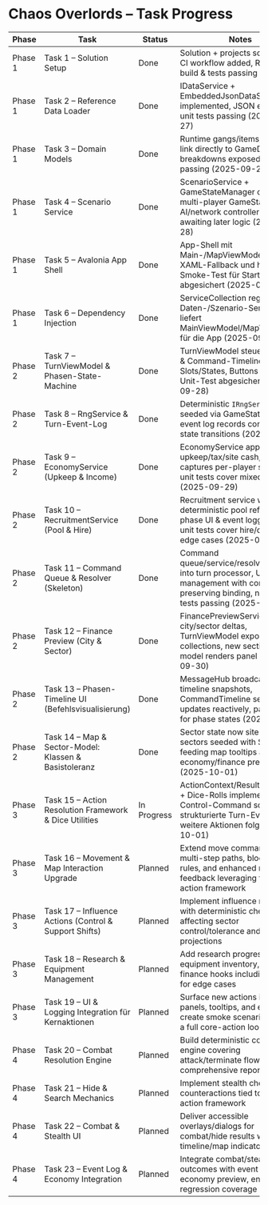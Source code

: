 # Chaos Overlords – Task Progress

| Phase | Task | Status | Notes |
| --- | --- | --- | --- |
| Phase 1 | Task 1 – Solution Setup | Done | Solution + projects scaffolded, CI workflow added, Release build & tests passing |
| Phase 1 | Task 2 – Reference Data Loader | Done | IDataService + EmbeddedJsonDataService implemented, JSON embedded, unit tests passing (2025-09-27) |
| Phase 1 | Task 3 – Domain Models | Done | Runtime gangs/items/sectors link directly to GameData, stat breakdowns exposed, tests passing (2025-09-28) |
| Phase 1 | Task 4 – Scenario Service | Done | ScenarioService + GameStateManager create multi-player GameState, AI/network controllers stubbed awaiting later logic (2025-09-28) |
| Phase 1 | Task 5 – Avalonia App Shell | Done | App-Shell mit Main-/MapViewModel, Debug-XAML-Fallback und headless Smoke-Test für Startup abgesichert (2025-09-28) |
| Phase 1 | Task 6 – Dependency Injection | Done | ServiceCollection registriert Daten-/Szenario-Services und liefert MainViewModel/MapViewModel für die App (2025-09-28) |
| Phase 2 | Task 7 – TurnViewModel & Phasen-State-Machine | Done | TurnViewModel steuert Phasen & Command-Timeline, UI zeigt Slots/States, Buttons gating + Unit-Test abgesichert (2025-09-28) |
| Phase 2 | Task 8 – RngService & Turn-Event-Log | Done | Deterministic `IRngService`, seeded via GameState; turn event log records controller state transitions (2025-09-29) |
| Phase 2 | Task 9 – EconomyService (Upkeep & Income) | Done | EconomyService applies upkeep/tax/site cash, turn log captures per-player snapshots, unit tests cover mixed cases (2025-09-29) |
| Phase 2 | Task 10 – RecruitmentService (Pool & Hire) | Done | Recruitment service w/ deterministic pool refresh, Hire phase UI & event logging wired, unit tests cover hire/decline edge cases (2025-09-29) |
| Phase 2 | Task 11 – Command Queue & Resolver (Skeleton) | Done | Command queue/service/resolver wired into turn processor, UI queue management with comment-preserving binding, new unit tests passing (2025-09-29) |
| Phase 2 | Task 12 – Finance Preview (City & Sector) | Done | FinancePreviewService projects city/sector deltas, TurnViewModel exposes shared collections, new section view model renders panel (2025-09-30) |
| Phase 2 | Task 13 – Phasen-Timeline UI (Befehlsvisualisierung) | Done | MessageHub broadcasts timeline snapshots, CommandTimeline section updates reactively, panel styled for phase states (2025-09-30) |
| Phase 2 | Task 14 – Map & Sector-Model: Klassen & Basistoleranz | Done | Sector state now site-driven; all sectors seeded with SiteData feeding map tooltips and economy/finance previews (2025-10-01) |
| Phase 3 | Task 15 – Action Resolution Framework & Dice Utilities | In Progress | ActionContext/Result-Modelle + Dice-Rolls implementiert, Control-Command schreibt strukturierte Turn-Events; weitere Aktionen folgen (2025-10-01) |
| Phase 3 | Task 16 – Movement & Map Interaction Upgrade | Planned | Extend move command to multi-step paths, blocking rules, and enhanced map feedback leveraging the new action framework |
| Phase 3 | Task 17 – Influence Actions (Control & Support Shifts) | Planned | Implement influence mechanics with deterministic checks affecting sector control/tolerance and finance projections |
| Phase 3 | Task 18 – Research & Equipment Management | Planned | Add research progress, equipment inventory, and finance hooks including tests for edge cases |
| Phase 3 | Task 19 – UI & Logging Integration für Kernaktionen | Planned | Surface new actions in UI panels, tooltips, and event logs; create smoke scenario covering a full core-action loop |
| Phase 4 | Task 20 – Combat Resolution Engine | Planned | Build deterministic combat engine covering attack/terminate flows with comprehensive reporting |
| Phase 4 | Task 21 – Hide & Search Mechanics | Planned | Implement stealth checks and counteractions tied to the action framework |
| Phase 4 | Task 22 – Combat & Stealth UI | Planned | Deliver accessible overlays/dialogs for combat/hide results with timeline/map indicators |
| Phase 4 | Task 23 – Event Log & Economy Integration | Planned | Integrate combat/stealth outcomes with event log and economy preview, ensuring regression coverage |

